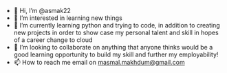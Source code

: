 - 👋 Hi, I’m @asmak22
- 👀 I’m interested in learning new things
- 🌱 I’m currently learning python and trying to code, in addition to creating new projects in order to show case my personal talent and skill in hopes of a career change to cloud
- 💞️ I’m looking to collaborate on anything that anyone thinks would be a good learning opportunity to build my skill and further my employability!
- 📫 How to reach me email on masmal.makhdum@gmail.com

<!---
asmak22/asmak22 is a ✨ special ✨ repository because its `README.md` (this file) appears on your GitHub profile.
You can click the Preview link to take a look at your changes.
--->
